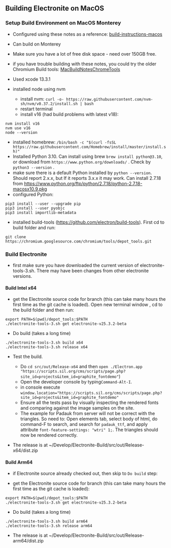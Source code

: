## Building Electronite on MacOS
### Setup Build Environment on MacOS Monterey
- Configured using these notes as a reference: [build-instructions-macos](../build-instructions-macos.md)
- Can build on Monterey
- Make sure you have a lot of free disk space - need over 150GB free.
- if you have trouble building with these notes, you could try the older Chromium Build tools: [MacBuildNotesChromeTools](MacBuildNotesChromeTools.md)
- Used xcode 13.3.1

- installed node using nvm
  - install nvm: `curl -o- https://raw.githubusercontent.com/nvm-sh/nvm/v0.37.2/install.sh | bash`
  - restart terminal
  - install v16 (had build problems with latest v18):
```
nvm install v16
nvm use v16
node --version
```
- installed homebrew: `/bin/bash -c "$(curl -fsSL https://raw.githubusercontent.com/Homebrew/install/master/install.sh)"`
- Installed Python 3.10. Can install using brew `brew install python@3.10`, or download from `https://www.python.org/downloads/` .  Check by `python3 --version` .
- make sure there is a default Python installed by `python --version`. Should report 2.x.x, but If it reports 3.x.x it may work.  Can install 2.7.18 from https://www.python.org/ftp/python/2.7.18/python-2.7.18-macosx10.9.pkg
- configured Python:
```
pip3 install --user --upgrade pip
pip3 install --user pyobjc
pip3 install importlib-metadata
```
- installed build-tools (https://github.com/electron/build-tools). First cd to build folder and run:
``` 
git clone https://chromium.googlesource.com/chromium/tools/depot_tools.git
```

### Build Electronite
- first make sure you have downloaded the current version of electronite-tools-3.sh.  There may have been changes from other electronite versions.

#### Build Intel x64
- get the Electronite source code for branch (this can take many hours the first time as the git cache is loaded). Open new terminal window , cd to the build folder and then run:
```
export PATH=$(pwd)/depot_tools:$PATH
./electronite-tools-3.sh get electronite-v25.3.2-beta
```

- Do build (takes a long time)
```
./electronite-tools-3.sh build x64
./electronite-tools-3.sh release x64
```

- Test the build. 
  - Do `cd src/out/Release-x64` and then `open ./Electron.app "https://scripts.sil.org/cms/scripts/page.php?site_id=projects&item_id=graphite_fontdemo"`)
  - Open the developer console by typing`Command-Alt-I`.
  - in console execute `window.location="https://scripts.sil.org/cms/scripts/page.php?site_id=projects&item_id=graphite_fontdemo"`
  - Ensure all the tests pass by visually inspecting the rendered fonts and comparing against the image samples on the site.
  - The example for Padauk from server will not be correct with the triangles.  So need to:
Open elements tab, select body of html, do command-F to search, and search for `padauk_ttf`, and apply attribute `font-feature-settings: "wtri" 1;`.  The triangles should now be rendered correctly.

- The release is at ~/Develop/Electronite-Build/src/out/Release-x64/dist.zip

#### Build Arm64
- if Electronite source already checked out, then skip to `Do build` step:

- get the Electronite source code for branch (this can take many hours the first time as the git cache is loaded):
```
export PATH=$(pwd)/depot_tools:$PATH
./electronite-tools-3.sh get electronite-v25.3.2-beta
```

- Do build (takes a long time)
```
./electronite-tools-3.sh build arm64
./electronite-tools-3.sh release arm64
```

- The release is at ~/Develop/Electronite-Build/src/out/Release-arm64/dist.zip
